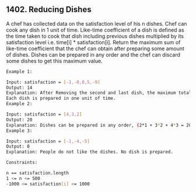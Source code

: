 ## 1402. Reducing Dishes

<p>A chef has collected data on the satisfaction level of his n dishes. Chef can cook any dish in 1 unit of time.
Like-time coefficient of a dish is defined as the time taken to cook that dish including previous dishes multiplied by its satisfaction level i.e. time[i] * satisfaction[i].
Return the maximum sum of like-time coefficient that the chef can obtain after preparing some amount of dishes.
Dishes can be prepared in any order and the chef can discard some dishes to get this maximum value.</p>


```bash
Example 1:

Input: satisfaction = [-1,-8,0,5,-9]
Output: 14
Explanation: After Removing the second and last dish, the maximum total like-time coefficient will be equal to (-1*1 + 0*2 + 5*3 = 14).
Each dish is prepared in one unit of time.
Example 2:

Input: satisfaction = [4,3,2]
Output: 20
Explanation: Dishes can be prepared in any order, (2*1 + 3*2 + 4*3 = 20)
Example 3:

Input: satisfaction = [-1,-4,-5]
Output: 0
Explanation: People do not like the dishes. No dish is prepared.
``` 

 ```bash
Constraints:

n == satisfaction.length
1 <= n <= 500
-1000 <= satisfaction[i] <= 1000
 ```
